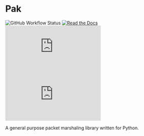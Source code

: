 # Pak

<!-- TODO: Change repo URL and add Python version support badge. -->

![GitHub Workflow Status](https://img.shields.io/github/actions/workflow/status/friedkeenan/pak.py/ci.yml?label=checks) [![Read the Docs](https://img.shields.io/readthedocs/pak)](https://pak.readthedocs.io/) ![Codecov](https://img.shields.io/codecov/c/github/friedkeenan/pak.py) ![GitHub](https://img.shields.io/github/license/friedkeenan/pak.py)

A general purpose packet marshaling library written for Python.
